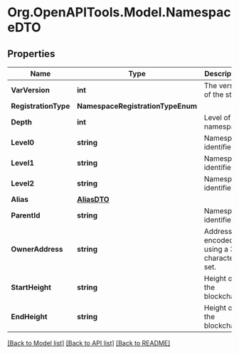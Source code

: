 # Org.OpenAPITools.Model.NamespaceDTO

## Properties

Name | Type | Description | Notes
------------ | ------------- | ------------- | -------------
**VarVersion** | **int** | The version of the state | 
**RegistrationType** | **NamespaceRegistrationTypeEnum** |  | 
**Depth** | **int** | Level of the namespace. | 
**Level0** | **string** | Namespace identifier. | 
**Level1** | **string** | Namespace identifier. | [optional] 
**Level2** | **string** | Namespace identifier. | [optional] 
**Alias** | [**AliasDTO**](AliasDTO.md) |  | 
**ParentId** | **string** | Namespace identifier. | 
**OwnerAddress** | **string** | Address encoded using a 32-character set. | 
**StartHeight** | **string** | Height of the blockchain. | 
**EndHeight** | **string** | Height of the blockchain. | 

[[Back to Model list]](../README.md#documentation-for-models) [[Back to API list]](../README.md#documentation-for-api-endpoints) [[Back to README]](../README.md)


